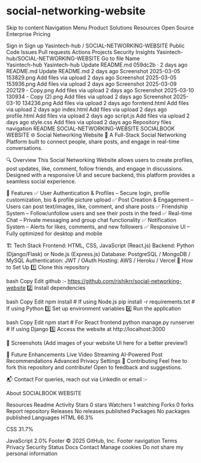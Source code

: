 # social-networking-website
Skip to content
Navigation Menu
Product
Solutions
Resources
Open Source
Enterprise
Pricing

Sign in
Sign up
Yasintech-hub
/
SOCIAL-NETWORKING-WEBSITE
Public
Code
Issues
Pull requests
Actions
Projects
Security
Insights
Yasintech-hub/SOCIAL-NETWORKING-WEBSITE
Go to file
Name		
Yasintech-hub
Yasintech-hub
Update README.md
059dc2b
 · 
2 days ago
README.md
Update README.md
2 days ago
Screenshot 2025-03-05 153829.png
Add files via upload
2 days ago
Screenshot 2025-03-05 153936.png
Add files via upload
2 days ago
Screenshot 2025-03-09 202129 - Copy.png
Add files via upload
2 days ago
Screenshot 2025-03-10 130934 - Copy (2).png
Add files via upload
2 days ago
Screenshot 2025-03-10 134236.png
Add files via upload
2 days ago
forntend.html
Add files via upload
2 days ago
index.html
Add files via upload
2 days ago
profile.html
Add files via upload
2 days ago
script.js
Add files via upload
2 days ago
style.css
Add files via upload
2 days ago
Repository files navigation
README
SOCIAL-NETWORKING-WEBSITE
SOCIALBOOK WEBSITE 🌐 Social Networking Website 🚀 A Full-Stack Social Networking Platform built to connect people, share posts, and engage in real-time conversations.

🔍 Overview This Social Networking Website allows users to create profiles, post updates, like, comment, follow friends, and engage in discussions. Designed with a responsive UI and secure backend, this platform provides a seamless social experience.

📌 Features ✅ User Authentication & Profiles – Secure login, profile customization, bio & profile picture upload ✅ Post Creation & Engagement – Users can post text/images, like, comment, and share posts ✅ Friendship System – Follow/unfollow users and see their posts in the feed ✅ Real-time Chat – Private messaging and group chat functionality ✅ Notification System – Alerts for likes, comments, and new followers ✅ Responsive UI – Fully optimized for desktop and mobile

🏗️ Tech Stack Frontend: HTML, CSS, JavaScript (React.js) Backend: Python (Django/Flask) or Node.js (Express.js) Database: PostgreSQL / MongoDB / MySQL Authentication: JWT / OAuth Hosting: AWS / Heroku / Vercel 🚀 How to Set Up 1️⃣ Clone this repository

bash Copy Edit github :- https://github.com/rishikrr/social-networking-website 2️⃣ Install dependencies

bash Copy Edit npm install # If using Node.js pip install -r requirements.txt # If using Python 3️⃣ Set up environment variables 4️⃣ Run the application

bash Copy Edit npm start # For React frontend python manage.py runserver # If using Django 5️⃣ Access the website at http://localhost:3000

📸 Screenshots (Add images of your website UI here for a better preview!)

📌 Future Enhancements Live Video Streaming AI-Powered Post Recommendations Advanced Privacy Settings 📢 Contributing Feel free to fork this repository and contribute! Open to feedback and suggestions.

📬 Contact For queries, reach out via LinkedIn or email :-

About
SOCIALBOOK WEBSITE

Resources
 Readme
 Activity
Stars
 0 stars
Watchers
 1 watching
Forks
 0 forks
Report repository
Releases
No releases published
Packages
No packages published
Languages
HTML
66.3%
 
CSS
31.7%
 
JavaScript
2.0%
Footer
© 2025 GitHub, Inc.
Footer navigation
Terms
Privacy
Security
Status
Docs
Contact
Manage cookies
Do not share my personal information
